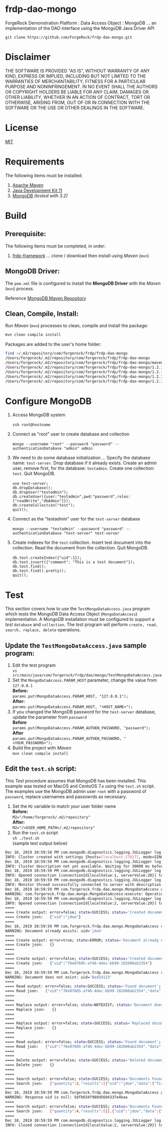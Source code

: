 # frdp-dao-mongo

ForgeRock Demonstration Platform : Data Access Object : MongoDB ... an implementation of the DAO interface using the MongoDB Java Driver API

`git clone https://github.com/ForgeRock/frdp-dao-mongo.git`

# Disclaimer

THE SOFTWARE IS PROVIDED "AS IS", WITHOUT WARRANTY OF ANY KIND, EXPRESS OR IMPLIED, INCLUDING BUT NOT LIMITED TO THE WARRANTIES OF MERCHANTABILITY, FITNESS FOR A PARTICULAR PURPOSE AND NONINFRINGEMENT. IN NO EVENT SHALL THE AUTHORS OR COPYRIGHT HOLDERS BE LIABLE FOR ANY CLAIM, DAMAGES OR OTHER LIABILITY, WHETHER IN AN ACTION OF CONTRACT, TORT OR OTHERWISE, ARISING FROM, OUT OF OR IN CONNECTION WITH THE SOFTWARE OR THE USE OR OTHER DEALINGS IN THE SOFTWARE.

# License

[MIT](/LICENSE)

# Requirements

The following items must be installed:

1. [Apache Maven](https://maven.apache.org/)
1. [Java Development Kit 11](https://openjdk.java.net/projects/jdk/11/)
1. [MongoDB](https://www.mongodb.com) *(tested with 3.2)*

# Build

## Prerequisite:

The following items must be completed, in order:

1. [frdp-framework](https://github.com/ForgeRock/frdp-framework) ... clone / download then install using *Maven* (`mvn`)

## MongoDB Driver:

The `pom.xml` file is configured to install the **MongoDB Driver** with the *Maven* (`mvn`) process.

Reference [MongoDB Maven Repository](https://mvnrepository.com/artifact/org.mongodb/mongo-java-driver/3.7.1)

## Clean, Compile, Install:

Run *Maven* (`mvn`) processes to clean, compile and install the package:

```bash
mvn clean compile install
```

Packages are added to the user's home folder: 

```bash
find ~/.m2/repository/com/forgerock/frdp/frdp-dao-mongo
/Users/forgerock/.m2/repository/com/forgerock/frdp/frdp-dao-mongo
/Users/forgerock/.m2/repository/com/forgerock/frdp/frdp-dao-mongo/maven-metadata-local.xml
/Users/forgerock/.m2/repository/com/forgerock/frdp/frdp-dao-mongo/1.2.1
/Users/forgerock/.m2/repository/com/forgerock/frdp/frdp-dao-mongo/1.2.1/frdp-dao-mongo-1.2.1.jar
/Users/forgerock/.m2/repository/com/forgerock/frdp/frdp-dao-mongo/1.2.1/frdp-dao-mongo-1.2.1.pom
/Users/forgerock/.m2/repository/com/forgerock/frdp/frdp-dao-mongo/1.2.1/_remote.repositories
```

# Configure MongoDB

1. Access MongoDB system \
\
`ssh root@hostname` 

1. Connect as "root" user to create database and collection \
\
`mongo --username "root" --password "password" --authenticationDatabase "admin" admin`
1. We need to do some database initialization ... 
Specify the database name: `test-server`.
Drop database if it already exists. 
Create an admin user, remove first, for the database: `testadmin`. 
Create one collection: `test`. Quit MongoDB. \
\
`use test-server;` \
`db.dropDatabase();` \
`db.dropUser("testadmin");` \
`db.createUser({user:"testadmin",pwd:"password",roles:["readWrite","dbAdmin"]});` \
`db.createCollection("test");` \
`quit();`

1. Connect as the "testadmin" user for the `test-server` database \
\
`mongo --username "testadmin" --password "password" --authenticationDatabase "test-server" test-server`
1. Create indexes for the `test` collection. 
Insert test document into the collection. 
Read the document from the collection. Quit MongoDB. \
\
`db.test.createIndex({"uid":1});` \
`db.test.insert({"comment": "This is a test document"});` \
`db.test.find();` \
`db.test.find().pretty();` \
`quit();`

# Test 

This section covers how to use the `TestMongoDataAccess.java` program which tests the MongoDB Data Access Object (`MongoDataAccess`) implementation.  A MongoDB installation must be configured to support a *test* `database` and `collection`.  The *test* program will perform `create, read, search, replace, delete` operations.

## Update the `TestMongoDataAccess.java` sample program:

1. Edit the test program \
`vi src/main/java/com/forgerock/frdp/dao/mongo/TestMongoDataAccess.java`
1. Set the `MongoDataAccess.PARAM_HOST` parameter, change the value from `127.0.0.1` \
**Before:** \
`params.put(MongoDataAccess.PARAM_HOST, "127.0.0.1");` \
**After:** \
`params.put(MongoDataAccess.PARAM_HOST, "<HOST_NAME>");`
1. If you changed the MongoDB password for the `test-server` database, update the parameter from `password` \
**Before** \
`params.put(MongoDataAccess.PARAM_AUTHEN_PASSWORD, "password");` \
**After** \
`params.put(MongoDataAccess.PARAM_AUTHEN_PASSWORD, "<YOUR_PASSWORD>");`
1. Build the project with *Maven* \
`mvn clean compile install`

## Edit the `test.sh` script:

This *Test* procedure assumes that MongoDB has been installed. This example was tested on MacOS and CentoOS 7.x using the `test.sh` script.  The examples use the MongoDB admin user `root` with a password of `password`, replace usernames and passowrds as necessary.

1. Set the `M2` variable to match your user folder name \
**Before:** \
`M2="/home/forgerock/.m2/repository"` \
**After:** \
`M2="/<USER_HOME_PATH>/.m2/repository"`
1. Run the `test.sh` script \
`sh ./test.sh` \
(sample test output below)

```bash
Dec 18, 2019 10:59:58 PM com.mongodb.diagnostics.logging.JULLogger log
INFO: Cluster created with settings {hosts=[localhost:27017], mode=SINGLE, requiredClusterType=UNKNOWN, serverSelectionTimeout='30000 ms', maxWaitQueueSize=500}
Dec 18, 2019 10:59:58 PM com.mongodb.diagnostics.logging.JULLogger log
INFO: Cluster description not yet available. Waiting for 30000 ms before timing out
Dec 18, 2019 10:59:59 PM com.mongodb.diagnostics.logging.JULLogger log
INFO: Opened connection [connectionId{localValue:1, serverValue:28}] to localhost:27017
Dec 18, 2019 10:59:59 PM com.mongodb.diagnostics.logging.JULLogger log
INFO: Monitor thread successfully connected to server with description ServerDescription{address=localhost:27017, type=STANDALONE, state=CONNECTED, ok=true, version=ServerVersion{versionList=[3, 2, 22]}, minWireVersion=0, maxWireVersion=4, maxDocumentSize=16777216, logicalSessionTimeoutMinutes=null, roundTripTimeNanos=1975504}
Dec 18, 2019 10:59:59 PM com.forgerock.frdp.dao.mongo.MongoDataAccess execute
WARNING: com.forgerock.frdp.dao.mongo.MongoDataAccess:execute: Operation object is null
Dec 18, 2019 10:59:59 PM com.mongodb.diagnostics.logging.JULLogger log
INFO: Opened connection [connectionId{localValue:2, serverValue:29}] to localhost:27017
====
==== Create output: error=false; state=SUCCESS; status='Created document'; params=none
==== Create json:   {"uid":"jdoe"}
====
Dec 18, 2019 10:59:59 PM com.forgerock.frdp.dao.mongo.MongoDataAccess create
WARNING: Document already exists: uid='jdoe'
====
==== Create output: error=true; state=ERROR; status='Document already exists: uid='jdoe''; params=none
==== Create json:   {}
====
====
==== Create output: error=false; state=SUCCESS; status='Created document'; params=none
==== Create json:   {"uid":"76e07605-af46-4dec-bb99-182600ab2354"}
====
Dec 18, 2019 10:59:59 PM com.forgerock.frdp.dao.mongo.MongoDataAccess read
WARNING: Document does not exist: uid='BadId123'
====
==== Read output: error=false; state=SUCCESS; status='Found document'; params=none
==== Read json:   {"uid":"76e07605-af46-4dec-bb99-182600ab2354","data":{"firstname":"Jack","organization":"CTU","title":"Agent","lastname":"Bauer","info":{"package":"com.forgerock.frdp.dao.mongo","filename":"TestMongoDataAccess.java","classname":"TestMongoDataAccess","language":"java"}},"timestamps":{"created":"2019-12-18T22:59:59.165-0600"}}
====
====
==== Replace output: error=false; state=NOTEXIST; status='Document does not exist: uid='NotExistUid''; params=none
==== Replace json:   {}
====
====
==== Replace output: error=false; state=SUCCESS; status='Replaced document'; params=none
==== Replace json:   {}
====
====
==== Read output: error=false; state=SUCCESS; status='Found document'; params=none
==== Read json:   {"uid":"76e07605-af46-4dec-bb99-182600ab2354","data":{"firstname":"Jack","organization":"CTU","comment":"Created from Test for MongoDataAccess class","title":"Agent","lastname":"Bauer","info":{"package":"com.forgerock.frdp.dao.mongo","filename":"TestMongoDataAccess.java","classname":"TestMongoDataAccess","language":"java"},"status":"Updated"},"timestamps":{"created":"2019-12-18T22:59:59.165-0600","updated":"2019-12-18T22:59:59.181-0600"}}
====
====
==== Delete output: error=false; state=SUCCESS; status='Deleted document'; params=none
==== Delete json:   {}
====
====
==== Search output: error=false; state=SUCCESS; status='Documents Found: 2'; params=none
==== Search json:   {"quantity":2,"results":[{"uid":"jdoe","data":{"firstname":"John","organization":"Acme","title":"Engineer","lastname":"Doe","info":{"package":"com.forgerock.frdp.dao.mongo","filename":"TestMongoDataAccess.java","classname":"TestMongoDataAccess","language":"java"}}},{"uid":"456983b2-f472-4f4a-9184-3244636c28d0","data":{"firstname":"John","organization":"Gov","title":"Leader","lastname":"Hancock","info":{"package":"com.forgerock.frdp.dao.mongo","filename":"TestMongoDataAccess.java","classname":"TestMongoDataAccess","language":"java"}}}]}
====
Dec 18, 2019 10:59:59 PM com.forgerock.frdp.dao.mongo.MongoDataAccess getResultsFromQuery
WARNING: Response uid is null: 5dfb034f980d5604337e4baa
====
==== Search output: error=false; state=SUCCESS; status='Documents Found: 4'; params=none
==== Search json:   {"quantity":4,"results":[{},{"uid":"jdoe","data":{"firstname":"John","organization":"Acme","title":"Engineer","lastname":"Doe","info":{"package":"com.forgerock.frdp.dao.mongo","filename":"TestMongoDataAccess.java","classname":"TestMongoDataAccess","language":"java"}}},{"uid":"456983b2-f472-4f4a-9184-3244636c28d0","data":{"firstname":"John","organization":"Gov","title":"Leader","lastname":"Hancock","info":{"package":"com.forgerock.frdp.dao.mongo","filename":"TestMongoDataAccess.java","classname":"TestMongoDataAccess","language":"java"}}},{"uid":"d1aa59a3-41e3-4b7d-99ca-96e999807add","data":{"firstname":"Jack","organization":"Trading","title":"Captain","lastname":"Sparro","info":{"package":"com.forgerock.frdp.dao.mongo","filename":"TestMongoDataAccess.java","classname":"TestMongoDataAccess","language":"java"}}}]}
====
Dec 18, 2019 10:59:59 PM com.mongodb.diagnostics.logging.JULLogger log
INFO: Closed connection [connectionId{localValue:2, serverValue:29}] to localhost:27017 because the pool has been closed.
```
